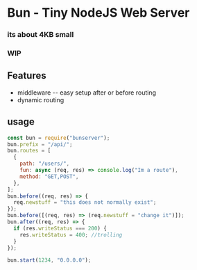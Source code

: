 # Bun - Tiny NodeJS Web Server

### its about 4KB small

### WIP

## Features

- middleware
-- easy setup after or before routing
- dynamic routing

## usage

```js
const bun = require("bunserver");
bun.prefix = "/api/";
bun.routes = [
  {
    path: "/users/",
    fun: async (req, res) => console.log("Im a route"),
    method: "GET,POST",
  },
];
bun.before((req, res) => {
  req.newstuff = "this does not normally exist";
});
bun.before([(req, res) => (req.newstuff = "change it")]);
bun.after((req, res) => {
  if (res.writeStatus === 200) {
    res.writeStatus = 400; //trolling
  }
});

bun.start(1234, "0.0.0.0");
```
